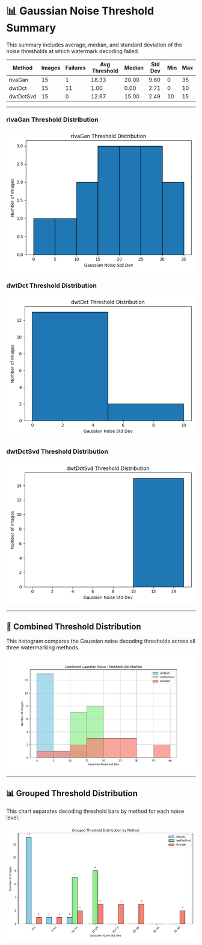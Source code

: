 # 📊 Gaussian Noise Threshold Summary

This summary includes average, median, and standard deviation of the noise thresholds at which watermark decoding failed.

| Method | Images | Failures | Avg Threshold | Median | Std Dev | Min | Max |
|--------|--------|----------|----------------|--------|---------|-----|-----|
| rivaGan | 15 | 1 | 18.33 | 20.00 | 9.60 | 0 | 35 |
| dwtDct | 15 | 11 | 1.00 | 0.00 | 2.71 | 0 | 10 |
| dwtDctSvd | 15 | 0 | 12.67 | 15.00 | 2.49 | 10 | 15 |

---
### rivaGan Threshold Distribution
![rivaGan Histogram](rivaGan_threshold_hist.png)

### dwtDct Threshold Distribution
![dwtDct Histogram](dwtDct_threshold_hist.png)

### dwtDctSvd Threshold Distribution
![dwtDctSvd Histogram](dwtDctSvd_threshold_hist.png)

---
## 🔄 Combined Threshold Distribution
This histogram compares the Gaussian noise decoding thresholds across all three watermarking methods.

![Combined Threshold Histogram](combined_threshold_distribution.png)

---
## 📊 Grouped Threshold Distribution
This chart separates decoding threshold bars by method for each noise level.

![Grouped Threshold Histogram](grouped_threshold_distribution.png)
